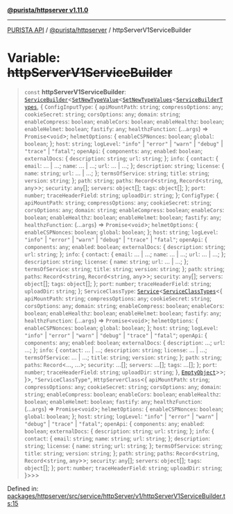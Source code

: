 [**@purista/httpserver v1.11.0**](../README.md)

***

[PURISTA API](../../../packages.md) / [@purista/httpserver](../README.md) / httpServerV1ServiceBuilder

# Variable: ~~httpServerV1ServiceBuilder~~

> `const` **httpServerV1ServiceBuilder**: [`ServiceBuilder`](../../core/classes/ServiceBuilder.md)\<[`SetNewTypeValue`](../../core/type-aliases/SetNewTypeValue.md)\<[`SetNewTypeValues`](../../core/type-aliases/SetNewTypeValues.md)\<[`ServiceBuilderTypes`](../../core/type-aliases/ServiceBuilderTypes.md), \{ `ConfigInputType`: \{ `apiMountPath`: `string`; `compressOptions`: `any`; `cookieSecret`: `string`; `corsOptions`: `any`; `domain`: `string`; `enableCompress`: `boolean`; `enableCors`: `boolean`; `enableHealthz`: `boolean`; `enableHelmet`: `boolean`; `fastify`: `any`; `healthzFunction`: (...`args`) => `Promise`\<`void`\>; `helmetOptions`: \{ `enableCSPNonces`: `boolean`; `global`: `boolean`; \}; `host`: `string`; `logLevel`: `"info"` \| `"error"` \| `"warn"` \| `"debug"` \| `"trace"` \| `"fatal"`; `openApi`: \{ `components`: `any`; `enabled`: `boolean`; `externalDocs`: \{ `description`: `string`; `url`: `string`; \}; `info`: \{ `contact`: \{ `email`: ... \| ...; `name`: ... \| ...; `url`: ... \| ...; \}; `description`: `string`; `license`: \{ `name`: `string`; `url`: ... \| ...; \}; `termsOfService`: `string`; `title`: `string`; `version`: `string`; \}; `path`: `string`; `paths`: `Record`\<`string`, `Record`\<`string`, `any`\>\>; `security`: `any`[]; `servers`: `object`[]; `tags`: `object`[]; \}; `port`: `number`; `traceHeaderField`: `string`; `uploadDir`: `string`; \}; `ConfigType`: \{ `apiMountPath`: `string`; `compressOptions`: `any`; `cookieSecret`: `string`; `corsOptions`: `any`; `domain`: `string`; `enableCompress`: `boolean`; `enableCors`: `boolean`; `enableHealthz`: `boolean`; `enableHelmet`: `boolean`; `fastify`: `any`; `healthzFunction`: (...`args`) => `Promise`\<`void`\>; `helmetOptions`: \{ `enableCSPNonces`: `boolean`; `global`: `boolean`; \}; `host`: `string`; `logLevel`: `"info"` \| `"error"` \| `"warn"` \| `"debug"` \| `"trace"` \| `"fatal"`; `openApi`: \{ `components`: `any`; `enabled`: `boolean`; `externalDocs`: \{ `description`: `string`; `url`: `string`; \}; `info`: \{ `contact`: \{ `email`: ... \| ...; `name`: ... \| ...; `url`: ... \| ...; \}; `description`: `string`; `license`: \{ `name`: `string`; `url`: ... \| ...; \}; `termsOfService`: `string`; `title`: `string`; `version`: `string`; \}; `path`: `string`; `paths`: `Record`\<`string`, `Record`\<`string`, `any`\>\>; `security`: `any`[]; `servers`: `object`[]; `tags`: `object`[]; \}; `port`: `number`; `traceHeaderField`: `string`; `uploadDir`: `string`; \}; `ServiceClassType`: [`Service`](../../core/classes/Service.md)\<[`ServiceClassTypes`](../../core/type-aliases/ServiceClassTypes.md)\<\{ `apiMountPath`: `string`; `compressOptions`: `any`; `cookieSecret`: `string`; `corsOptions`: `any`; `domain`: `string`; `enableCompress`: `boolean`; `enableCors`: `boolean`; `enableHealthz`: `boolean`; `enableHelmet`: `boolean`; `fastify`: `any`; `healthzFunction`: (...`args`) => `Promise`\<`void`\>; `helmetOptions`: \{ `enableCSPNonces`: `boolean`; `global`: `boolean`; \}; `host`: `string`; `logLevel`: `"info"` \| `"error"` \| `"warn"` \| `"debug"` \| `"trace"` \| `"fatal"`; `openApi`: \{ `components`: `any`; `enabled`: `boolean`; `externalDocs`: \{ `description`: ...; `url`: ...; \}; `info`: \{ `contact`: ... \| ...; `description`: `string`; `license`: ... \| ...; `termsOfService`: ... \| ...; `title`: `string`; `version`: `string`; \}; `path`: `string`; `paths`: `Record`\<..., ...\>; `security`: ...[]; `servers`: ...[]; `tags`: ...[]; \}; `port`: `number`; `traceHeaderField`: `string`; `uploadDir`: `string`; \}, [`EmptyObject`](../../core/type-aliases/EmptyObject.md)\>\>; \}\>, `"ServiceClassType"`, `HttpServerClass`\<\{ `apiMountPath`: `string`; `compressOptions`: `any`; `cookieSecret`: `string`; `corsOptions`: `any`; `domain`: `string`; `enableCompress`: `boolean`; `enableCors`: `boolean`; `enableHealthz`: `boolean`; `enableHelmet`: `boolean`; `fastify`: `any`; `healthzFunction`: (...`args`) => `Promise`\<`void`\>; `helmetOptions`: \{ `enableCSPNonces`: `boolean`; `global`: `boolean`; \}; `host`: `string`; `logLevel`: `"info"` \| `"error"` \| `"warn"` \| `"debug"` \| `"trace"` \| `"fatal"`; `openApi`: \{ `components`: `any`; `enabled`: `boolean`; `externalDocs`: \{ `description`: `string`; `url`: `string`; \}; `info`: \{ `contact`: \{ `email`: `string`; `name`: `string`; `url`: `string`; \}; `description`: `string`; `license`: \{ `name`: `string`; `url`: `string`; \}; `termsOfService`: `string`; `title`: `string`; `version`: `string`; \}; `path`: `string`; `paths`: `Record`\<`string`, `Record`\<`string`, `any`\>\>; `security`: `any`[]; `servers`: `object`[]; `tags`: `object`[]; \}; `port`: `number`; `traceHeaderField`: `string`; `uploadDir`: `string`; \}\>\>\>

Defined in: [packages/httpserver/src/service/httpServer/v1/httpServerV1ServiceBuilder.ts:15](https://github.com/puristajs/purista/blob/master/packages/httpserver/src/service/httpServer/v1/httpServerV1ServiceBuilder.ts#L15)
